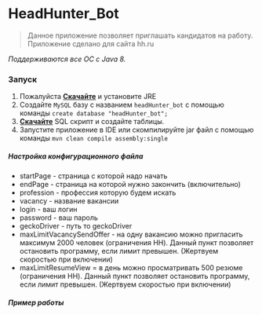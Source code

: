# HeadHunter_Bot
> Данное приложение позволяет приглашать кандидатов на работу. Приложение сделано для сайта hh.ru

*Поддерживаются все ОС с Java 8.*

### Запуск
1) Пожалуйста [**Скачайте**](https://www.java.com/en/download/) и установите JRE
2) Создайте `MySQL` базу с названием `headHunter_bot` с помощью команды `create database "headHunter_bot";`
3) [**Скачайте**](https://github.com/Teemitze/HeadHunter_Bot/releases/latest) SQL скрипт и создайте таблицы.
4) Запустите приложение в IDE или скомпилируйте jar файл с помощью команды `mvn clean compile assembly:single`

##### Настройка конфигурационного файла
* startPage - страница с которой надо начать
* endPage - страница на которой нужно закончить (включительно)
* profession - профессия которую будем искать
* vacancy - название вакансии
* login - ваш логин
* password - ваш пароль
* geckoDriver - путь то geckoDriver
* maxLimitVacancySendOffer - на одну вакансию можно пригласить максимум 2000 человек (ограничения HH). 
Данный пункт позволяет остановить программу, если лимит превышен. 
(Жертвуем скоростью при включении)
* maxLimitResumeView = в день можно просматривать 500 резюме (ограничения HH).
Данный пункт позволяет остановить программу, если лимит превышен. 
(Жертвуем скоростью при включении)

##### Пример работы